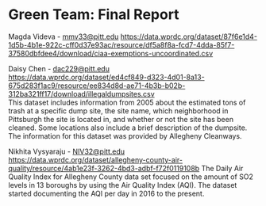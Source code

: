 # Green Team: Final Report

Magda Videva - mmv33@pitt.edu
https://data.wprdc.org/dataset/87f6e1d4-1d5b-4b1e-922c-cff0d37e93ac/resource/df5a8f8a-fcd7-4dda-85f7-37580dbfdee4/download/ciaa-exemptions-uncoordinated.csv

Daisy Chen - dac229@pitt.edu </br>
https://data.wprdc.org/dataset/ed4cf849-d323-4d01-8a13-675d283f1ac9/resource/ee834d8d-ae71-4b3b-b02b-312ba321ff17/download/illegaldumpsites.csv </br>
This dataset includes information from 2005 about the estimated tons of trash at a specific dump site, the site name, which neighborhood in Pittsburgh the site is located in, and whether or not the site has been cleaned. Some locations also include a brief description of the dumpsite. The information for this dataset was provided by Allegheny Cleanways.

Nikhita Vysyaraju - NIV32@pitt.edu
https://data.wprdc.org/dataset/allegheny-county-air-quality/resource/4ab1e23f-3262-4bd3-adbf-f72f0119108b
The Daily Air Quality Index for Allegheny County data set focused on the amount of SO2 levels in 13 boroughs by using the Air Quality Index (AQI). The dataset started documenting the AQI per day in 2016 to the present. 
